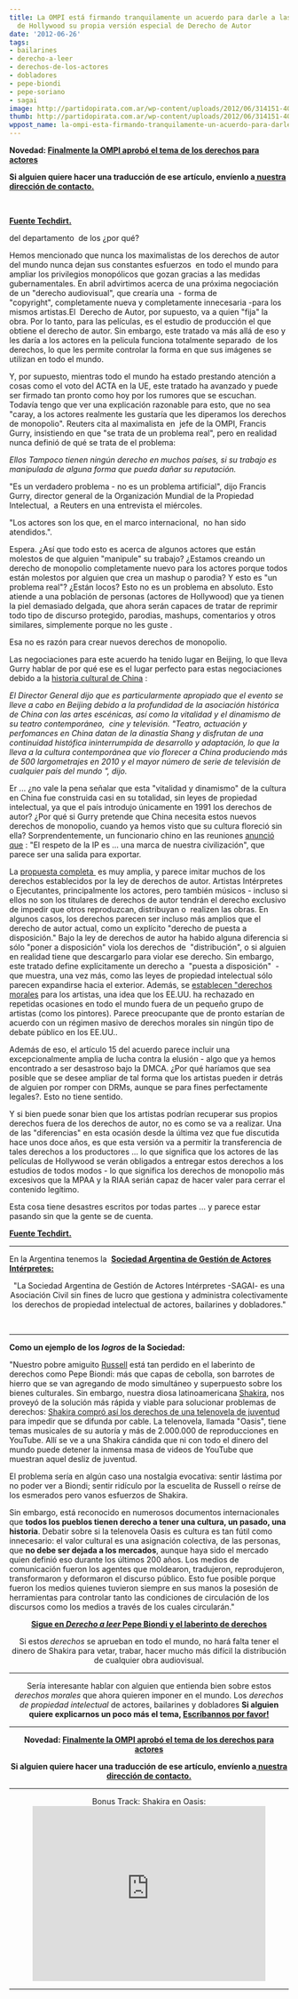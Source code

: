 ```yaml
---
title: La OMPI está firmando tranquilamente un acuerdo para darle a las estrellas
  de Hollywood su propia versión especial de Derecho de Autor
date: '2012-06-26'
tags:
- bailarines
- derecho-a-leer
- derechos-de-los-actores
- dobladores
- pepe-biondi
- pepe-soriano
- sagai
image: http://partidopirata.com.ar/wp-content/uploads/2012/06/314151-4096x2000.jpg
thumb: http://partidopirata.com.ar/wp-content/uploads/2012/06/314151-4096x2000-150x150.jpg
wppost_name: la-ompi-esta-firmando-tranquilamente-un-acuerdo-para-darle-a-las-estrellas-de-hollywood-su-propia-version-especial-de-derecho-de-autor
---
```


<strong>Novedad: <a href="http://www.ag-ip-news.com/news.aspx?id=28341&amp;lang=en" target="_blank">Finalmente la OMPI aprobó el tema de los derechos para actores </a></strong>

<strong>Si alguien quiere hacer una traducción de ese artículo, envíenlo a<a href="http://partidopirata.com.ar/contacto"> nuestra dirección de contacto.</a></strong>

&nbsp;

<strong><a href="http://www.techdirt.com/articles/20120625/20471219474/wipo-is-quietly-signing-agreement-to-give-hollywood-stars-their-own-special-version-copyright.shtml" target="_blank">Fuente Techdirt.</a></strong>

del departamento  de los ¿por qué?

Hemos mencionado que nunca los maximalistas de los derechos de autor del mundo nunca dejan sus constantes esfuerzos  en todo el mundo para ampliar los privilegios monopólicos que gozan gracias a las medidas gubernamentales. En abril advirtimos acerca de una próxima negociación de un "derecho audiovisual", que crearía una  - forma de "copyright", completamente nueva y completamente innecesaria -para los  mismos artistas.El  Derecho de Autor, por supuesto, va a quien "fija" la obra. Por lo tanto, para las películas, es el estudio de producción el que obtiene el derecho de autor. Sin embargo, este tratado va más allá de eso y les daría a los actores en la pelicula funciona totalmente separado  de los derechos, lo que les permite controlar la forma en que sus imágenes se utilizan en todo el mundo.

Y, por supuesto, mientras todo el mundo ha estado prestando atención a cosas como el voto del ACTA en la UE, este tratado ha avanzado y puede ser firmado tan pronto como hoy por los rumores que se escuchan.  Todavía tengo que ver una explicación razonable para esto, que no sea "caray, a los actores realmente les gustaría que les diperamos los derechos de monopolio". Reuters cita al maximalista en  jefe de la OMPI, Francis Gurry, insistiendo en que "se trata de un problema real", pero en realidad nunca definió de qué se trata de el problema:

<em>Ellos Tampoco tienen ningún derecho en muchos países, si su trabajo es manipulada de alguna forma que pueda dañar su reputación.</em>

"Es un verdadero problema - no es un problema artificial", dijo Francis Gurry, director general de la Organización Mundial de la Propiedad Intelectual,  a Reuters en una entrevista el miércoles.

"Los actores son los que, en el marco internacional,  no han sido atendidos.".

Espera. ¿Así que todo esto es acerca de algunos actores que están molestos de que alguien "manipule" su trabajo? ¿Estamos creando un derecho de monopolio completamente nuevo para los actores porque todos están molestos por alguien que crea un mashup o parodia? Y esto es "un problema real"? ¿Están locos? Esto no es un problema en absoluto. Esto atiende a una población de personas (actores de Hollywood) que ya tienen la piel demasiado delgada, que ahora serán capaces de tratar de reprimir todo tipo de discurso protegido, parodias, mashups, comentarios y otros similares, simplemente porque no les guste .

Esa no es razón para crear nuevos derechos de monopolio.

Las negociaciones para este acuerdo ha tenido lugar en Beijing, lo que lleva Gurry hablar de por qué ese es el lugar perfecto para estas negociaciones debido a la <a href="http://www.wipo.int/pressroom/en/articles/2012/article_0012.html" target="_blank">historia cultural de China</a> :

<em>El Director General dijo que es particularmente apropiado que el evento se lleve a cabo en Beijing debido a la profundidad de la asociación histórica de China con las artes escénicas, así como la vitalidad y el dinamismo de su teatro contemporáneo,  cine y televisión. "Teatro, actuación y perfomances en China datan de la dinastía Shang y disfrutan de una continuidad histófica ininterrumpida de desarrollo y adaptación, lo que la lleva a la cultura contemporánea que vio florecer a China produciendo más de 500 largometrajes en 2010 y el mayor número de serie de televisión de cualquier país del mundo ", dijo.</em>

Er ... ¿no vale la pena señalar que esta "vitalidad y dinamismo" de la cultura en China fue construida casi en su totalidad, sin leyes de propiedad intelectual, ya que el país introdujo únicamente en 1991 los derechos de autor? ¿Por qué si Gurry pretende que China necesita estos nuevos derechos de monopolio, cuando ya hemos visto que su cultura floreció sin ella? Sorprendentemente, un funcionario chino en las reuniones <a href="http://www.ip-watch.org/2012/06/21/meryl-streep-other-top-actors-urge-wipo-to-finish-audiovisual-treaty-now/" target="_blank">anunció que</a> : "El respeto de la IP es ... una marca de nuestra civilización", que parece ser una salida para exportar.

La <a href="http://www.wipo.int/meetings/en/doc_details.jsp?doc_id=192923" target="_blank">propuesta completa </a> es muy amplia, y parece imitar muchos de los derechos establecidos por la ley de derechos de autor. Artistas Intérpretes o Ejecutantes, principalmente los actores, pero también músicos - incluso si ellos no son los titulares de derechos de autor tendrán el derecho exclusivo de impedir que otros reproduzcan, distribuyan o  realizen las obras. En algunos casos, los derechos parecen ser incluso más amplios que el derecho de autor actual, como un explícito "derecho de puesta a disposición." Bajo la ley de derechos de autor ha habido alguna diferencia si sólo "poner a disposición" viola los derechos de  "distribución", o si alguien en realidad tiene que descargarlo para violar ese derecho. Sin embargo, este tratado define explícitamente un derecho a  "puesta a disposición"  - que muestra, una vez más, como las leyes de propiedad intelectual sólo parecen expandirse hacia el exterior. Además, se <a href="http://www.wipo.int/pressroom/en/articles/2012/article_0011.html" target="_blank">establecen "derechos morales</a> para los artistas, una idea que los EE.UU. ha rechazado en repetidas ocasiones en todo el mundo fuera de un pequeño grupo de artistas (como los pintores). Parece preocupante que de pronto estarían de acuerdo con un régimen masivo de derechos morales sin ningún tipo de debate público en los EE.UU..

Además de eso, el artículo 15 del acuerdo parece incluir una excepcionalmente amplia de lucha contra la elusión - algo que ya hemos encontrado a ser desastroso bajo la DMCA. ¿Por qué haríamos que sea posible que se desee ampliar de tal forma que los artistas pueden ir detrás de alguien por romper con DRMs, aunque se para fines perfectamente legales?. Esto no tiene sentido.

Y si bien puede sonar bien que los artistas podrían recuperar sus propios derechos fuera de los derechos de autor, no es como se va a realizar. Una de las "diferencias" en esta ocasión desde la última vez que fue discutida hace unos doce años, es que esta versión va a permitir la transferencia de tales derechos a los productores ... lo que significa que los actores de las películas de Hollywood se verán obligados a entregar estos derechos a los estudios de todos modos - lo que significa los derechos de monopolio más excesivos que la MPAA y la RIAA serián capaz de hacer valer para cerrar el contenido legítimo.

Esta cosa tiene desastres escritos por todas partes ... y parece estar pasando sin que la gente se de cuenta.

<strong><a href="http://www.techdirt.com/articles/20120625/20471219474/wipo-is-quietly-signing-agreement-to-give-hollywood-stars-their-own-special-version-copyright.shtml" target="_blank">Fuente Techdirt.</a></strong>

<hr />

En la Argentina tenemos la  <strong><a href="http://www.sagai.org/" target="_blank">Sociedad Argentina de Gestión de Actores Intérpretes:</a></strong>
<p style="text-align: center;">"La Sociedad Argentina de Gestión de Actores Intérpretes
-SAGAI- es una Asociación Civil sin fines de lucro
que gestiona y administra colectivamente los derechos
de propiedad intelectual de actores, bailarines y dobladores."</p>
&nbsp;

<hr />

<strong>Como un ejemplo de los <em>logros</em> de la Sociedad:</strong>

"Nuestro pobre amiguito <a title="YouTube Copyright School " href="http://www.youtube.com/watch?v=InzDjH1-9Ns">Russell</a> está tan perdido en el laberinto de derechos como Pepe Biondi: más que capas de cebolla, son barrotes de hierro que se van agregando de modo simultáneo y superpuesto sobre los bienes culturales. Sin embargo, nuestra diosa latinoamericana <a href="http://es.wikipedia.org/wiki/Shakira">Shakira</a>, nos proveyó de la solución más rápida y viable para solucionar problemas de derechos: <a href="http://www.lanacion.com.ar/1365895-el-pasado-que-shakira-oculta">Shakira compró así los derechos de una telenovela de juventud</a> para impedir que se difunda por cable. La telenovela, llamada "Oasis", tiene temas musicales de su autoría y más de 2.000.000 de reproducciones en YouTube. Allí se ve a una Shakira cándida que ni con todo el dinero del mundo puede detener la inmensa masa de videos de YouTube que muestran aquel desliz de juventud.

El problema sería en algún caso una nostalgia evocativa: sentir lástima por no poder ver a Biondi; sentir ridículo por la escuelita de Russell o reírse de los esmerados pero vanos esfuerzos de Shakira.
<p style="text-align: left;">Sin embargo, está reconocido en numerosos documentos internacionales que <strong>todos los pueblos tienen derecho a tener una cultura, un pasado, una historia</strong>. Debatir sobre si la telenovela Oasis es cultura es tan fútil como innecesario: el valor cultural es una asignación colectiva, de las personas, que <strong>no debe ser dejada a los mercados</strong>, aunque haya sido el mercado quien definió eso durante los últimos 200 años. Los medios de comunicación fueron los agentes que moldearon, tradujeron, reprodujeron, transformaron y deformaron el discurso público. Esto fue posible porque fueron los medios quienes tuvieron siempre en sus manos la posesión de herramientas para controlar tanto las condiciones de circulación de los discursos como los medios a través de los cuales circularán."</p>
<p style="text-align: center;"><strong><a href="http://www.derechoaleer.org/2011/05/pepe-biondi-y-el-laberinto-de-de.html" target="_blank">Sigue en <em>Derecho a leer</em> Pepe Biondi y el laberinto de derechos</a></strong></p>
<p style="text-align: center;">Si estos <em>derechos</em> se aprueban en todo el mundo, no hará falta tener el dinero de Shakira para vetar, trabar, hacer mucho más difícil la distribución de cualquier obra audiovisual.</p>


<hr />
<p style="text-align: center;">Sería interesante hablar con alguien que entienda bien sobre estos <em>derechos morales</em> que ahora quieren imponer en el mundo.
Los <em>derechos de propiedad intelectual</em> de actores, bailarines y dobladores
<strong>Si alguien quiere explicarnos un poco más el tema, <a href="http://partidopirata.com.ar/contacto">Escríbannos por favor!</a></strong></p>


<hr />
<p style="text-align: center;"><strong>Novedad: <a href="http://www.ag-ip-news.com/news.aspx?id=28341&amp;lang=en" target="_blank">Finalmente la OMPI aprobó el tema de los derechos para actores </a></strong></p>
<p style="text-align: center;"><strong>Si alguien quiere hacer una traducción de ese artículo, envíenlo a<a href="http://partidopirata.com.ar/contacto"> nuestra dirección de contacto.</a></strong></p>


<hr />

<center>
Bonus Track: Shakira en Oasis:
<iframe src="http://www.youtube.com/embed/6uMM-T-L36E" frameborder="0" width="420" height="315"></iframe></center>

<hr />

&nbsp;
